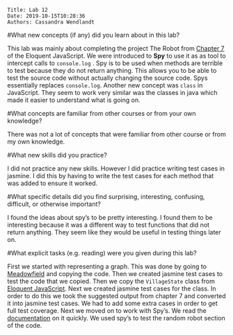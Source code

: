     Title: Lab 12
    Date: 2019-10-15T10:28:36
    Authors: Cassandra Wendlandt

#What new concepts (if any) did you learn about in this lab?

This lab was mainly about completing the project The Robot from [Chapter 7](http://eloquentjavascript.net/07_robot.html) of the Eloquent JavaScript. We were introduced to **Spy** to use it as as tool to intercept calls to `console.log` . Spy is to be used when methods are terrible to test because they do not return anything. This allows you to be able to test the source code without actually changing the source code. Spys essentially replaces `console.log`. Another new concept was `class` in JavaScript. They seem to work very similar was the classes in java which made it easier to understand what is going on.
 
#What concepts are familiar from other courses or from your own knowledge?

There was not a lot of concepts that were familiar from other course or from my own knowledge. 

#What new skills did you practice?

I did not practice any new skills. However I did practice writing test cases in jasmine. I did this by having to write the test cases for each method that was added to ensure it worked. 

#What specific details did you find surprising, interesting, confusing, difficult, or otherwise important?

I found the ideas about spy’s to be pretty interesting. I found them to be interesting because it was a different way to test functions that did not return anything. They seem like they would be useful in testing things later on. 

#What explicit tasks (e.g. reading) were you given during this lab?

First we started with representing a graph. This was done by going to [Meadowfield](https://eloquentjavascript.net/07_robot.html#h_UmFK5fYed8) and copying the code. Then we created jasmine test cases to test the code that we copied. Then we copy the `VillageState` class from [Eloquent JavaScript](https://eloquentjavascript.net/07_robot.html#h_oekYfM5x02). Next we created jasmine test cases for the class. In order to do this we took the suggested output from chapter 7 and converted it into jasmine test cases. We had to add some extra cases in order to get full test coverage. Next we moved on to work with Spy’s. We read the [documentation](https://jasmine.github.io/tutorials/your_first_suite#section-Spies:_%3Ccode%3EcreateSpy%3C/code%3E) on it quickly. We used spy’s to test the random robot section of the code. 
 


